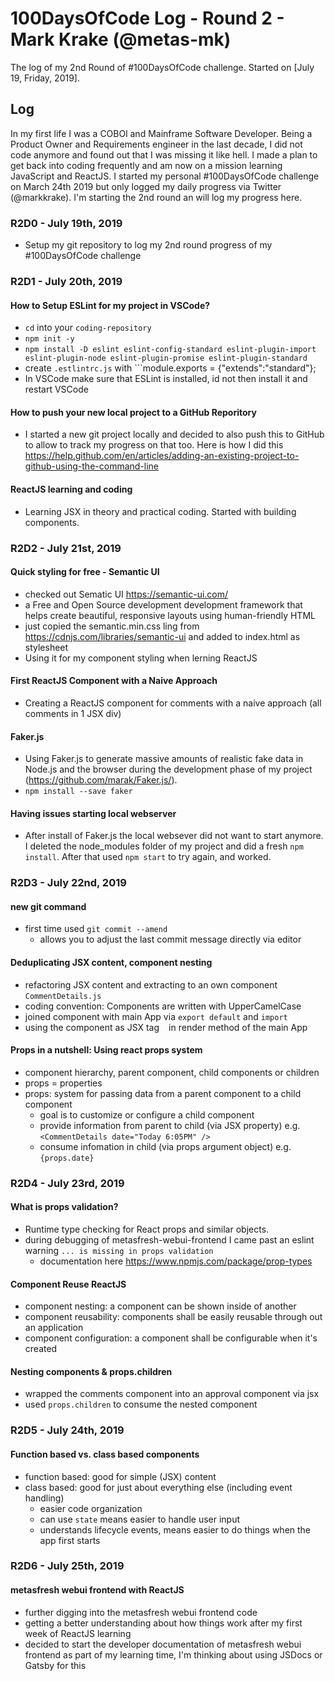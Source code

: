 # 100DaysOfCode Log - Round 2 - Mark Krake (@metas-mk)

The log of my 2nd Round of #100DaysOfCode challenge. Started on [July 19, Friday, 2019].

## Log
In my first life I was a COBOl and Mainframe Software Developer. Being a Product Owner and Requirements engineer in the last decade, I did not code anymore and found out that I was missing it like hell. I made a plan to get back into coding frequently and am now on a mission learning JavaScript and ReactJS. I started my personal #100DaysOfCode challenge on March 24th 2019 but only logged my daily progress via Twitter (@markkrake). I'm starting the 2nd round an will log my progress here.

### R2D0 - July 19th, 2019
- Setup my git repository to log my 2nd round progress of my #100DaysOfCode challenge

### R2D1 - July 20th, 2019
#### How to Setup ESLint for my project in VSCode?
- ```cd``` into your  ```coding-repository```
- ```npm init -y```
- ```npm install -D eslint eslint-config-standard eslint-plugin-import eslint-plugin-node eslint-plugin-promise eslint-plugin-standard```
- create ```.estlintrc.js``` with ```module.exports = {"extends":"standard"};
- In VSCode make sure that ESLint is installed, id not then install it and restart VSCode

#### How to push your new local project to a GitHub Reporitory
- I started a new git project locally and decided to also push this to GitHub to allow to track my progress on that too. Here is how I did this https://help.github.com/en/articles/adding-an-existing-project-to-github-using-the-command-line

#### ReactJS learning and coding
- Learning JSX in theory and practical coding. Started with building components.

### R2D2 - July 21st, 2019
#### Quick styling for free - Semantic UI
- checked out Sematic UI https://semantic-ui.com/
- a Free and Open Source development development framework that helps create beautiful, responsive layouts using human-friendly HTML
- just copied the semantic.min.css ling from https://cdnjs.com/libraries/semantic-ui and added to index.html as stylesheet
- Using it for my component styling when lerning ReactJS

#### First ReactJS Component with a Naive Approach
- Creating a ReactJS component for comments with a naive approach (all comments in 1 JSX div)

#### Faker.js
- Using Faker.js to generate massive amounts of realistic fake data in Node.js and the browser during the development phase of my project (https://github.com/marak/Faker.js/).
- ```npm install --save faker```

#### Having issues starting local webserver
- After install of Faker.js the local websever did not want to start anymore. I deleted the node_modules folder of my project and did a fresh ```npm install```. After that used ```npm start``` to try again, and worked.

### R2D3 - July 22nd, 2019
#### new git command
- first time used ```git commit --amend```
  - allows you to adjust the last commit message directly via editor 

#### Deduplicating JSX content, component nesting
- refactoring JSX content and extracting to an own component ```CommentDetails.js```
- coding convention: Components are written with UpperCamelCase
- joined component with main App via ```export default``` and ```import```
- using the component as JSX tag ``` ``` in render method of the main App

#### Props in a nutshell: Using react props system
- component hierarchy, parent component, child components or children
- props = properties
- props: system for passing data from a parent component to a child component
  - goal is to customize or configure a child component
  - provide information from parent to child (via JSX property) e.g. ```<CommentDetails date="Today 6:05PM" />```
  - consume infomation in child (via props argument object) e.g. ```{props.date}```

### R2D4 - July 23rd, 2019
#### What is props validation?
- Runtime type checking for React props and similar objects.
- during debugging of metasfresh-webui-frontend I came past an eslint warning ```... is missing in props validation```
  - documentation here https://www.npmjs.com/package/prop-types

#### Component Reuse ReactJS
- component nesting: a component can be shown inside of another
- component reusability: components shall be easily reusable through out an application
- component configuration: a component shall be configurable when it's created

#### Nesting components & props.children
- wrapped the comments component into an approval component via jsx
- used ```props.children``` to consume the nested component

### R2D5 - July 24th, 2019
#### Function based vs. class based components
- function based: good for simple (JSX) content
- class based: good for just about everything else (including event handling)
  - easier code organization
  - can use ```state``` means easier to handle user input
  - understands lifecycle events, means easier to do things when the app first starts

### R2D6 - July 25th, 2019
#### metasfresh webui frontend with ReactJS
- further digging into the metasfresh webui frontend code
- getting a better understanding about how things work after my first week of ReactJS learning
- decided to start the developer documentation of metasfresh webui frontend as part of my learning time, I'm thinking about using JSDocs or Gatsby for this